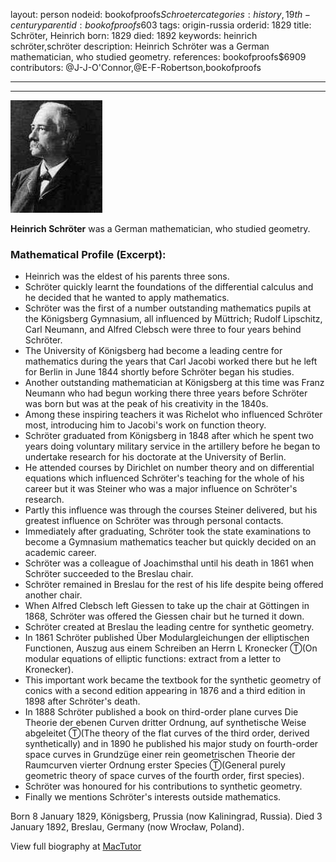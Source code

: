 layout: person
nodeid: bookofproofs$Schroeter
categories: history,19th-century
parentid: bookofproofs$603
tags: origin-russia
orderid: 1829
title: Schröter, Heinrich
born: 1829
died: 1892
keywords: heinrich schröter,schröter
description: Heinrich Schröter was a German mathematician, who studied geometry.
references: bookofproofs$6909
contributors: @J-J-O'Connor,@E-F-Robertson,bookofproofs

---



---

![Schroeter.jpg](https://github.com/bookofproofs/bookofproofs.github.io/blob/main/_sources/_assets/images/portraits/Schroeter.jpg?raw=true)

**Heinrich Schröter** was a German mathematician, who studied geometry.

### Mathematical Profile (Excerpt):
* Heinrich was the eldest of his parents three sons.
* Schröter quickly learnt the foundations of the differential calculus and he decided that he wanted to apply mathematics.
* Schröter was the first of a number outstanding mathematics pupils at the Königsberg Gymnasium, all influenced by Müttrich; Rudolf Lipschitz, Carl Neumann, and Alfred Clebsch were three to four years behind Schröter.
* The University of Königsberg had become a leading centre for mathematics during the years that Carl Jacobi worked there but he left for Berlin in June 1844 shortly before Schröter began his studies.
* Another outstanding mathematician at Königsberg at this time was Franz Neumann who had begun working there three years before Schröter was born but was at the peak of his creativity in the 1840s.
* Among these inspiring teachers it was Richelot who influenced Schröter most, introducing him to Jacobi's work on function theory.
* Schröter graduated from Königsberg in 1848 after which he spent two years doing voluntary military service in the artillery before he began to undertake research for his doctorate at the University of Berlin.
* He attended courses by Dirichlet on number theory and on differential equations which influenced Schröter's teaching for the whole of his career but it was Steiner who was a major influence on Schröter's research.
* Partly this influence was through the courses Steiner delivered, but his greatest influence on Schröter was through personal contacts.
* Immediately after graduating, Schröter took the state examinations to become a Gymnasium mathematics teacher but quickly decided on an academic career.
* Schröter was a colleague of Joachimsthal until his death in 1861 when Schröter succeeded to the Breslau chair.
* Schröter remained in Breslau for the rest of his life despite being offered another chair.
* When Alfred Clebsch left Giessen to take up the chair at Göttingen in 1868, Schröter was offered the Giessen chair but he turned it down.
* Schröter created at Breslau the leading centre for synthetic geometry.
* In 1861 Schröter published Über Modulargleichungen der elliptischen Functionen, Auszug aus einem Schreiben an Herrn L Kronecker Ⓣ(On modular equations of elliptic functions: extract from a letter to  Kronecker).
* This important work became the textbook for the synthetic geometry of conics with a second edition appearing in 1876 and a third edition in 1898 after Schröter's death.
* In 1888 Schröter published a book on third-order plane curves Die Theorie der ebenen Curven dritter Ordnung, auf synthetische Weise abgeleitet Ⓣ(The theory of the flat curves of the third order, derived synthetically) and in 1890 he published his major study on fourth-order space curves in Grundzüge einer rein geometrischen Theorie der Raumcurven vierter Ordnung erster Species Ⓣ(General purely geometric theory of space curves of the fourth order, first species).
* Schröter was honoured for his contributions to synthetic geometry.
* Finally we mentions Schröter's interests outside mathematics.

Born 8 January 1829, Königsberg, Prussia (now Kaliningrad, Russia). Died 3 January 1892, Breslau, Germany (now Wrocław, Poland).

View full biography at [MacTutor](https://mathshistory.st-andrews.ac.uk/Biographies/Schroeter/)
